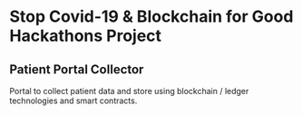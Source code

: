 # Stop Covid-19 & Blockchain for Good Hackathons Project 

## Patient Portal Collector

Portal to collect patient data and store using blockchain / ledger technologies and smart contracts.
